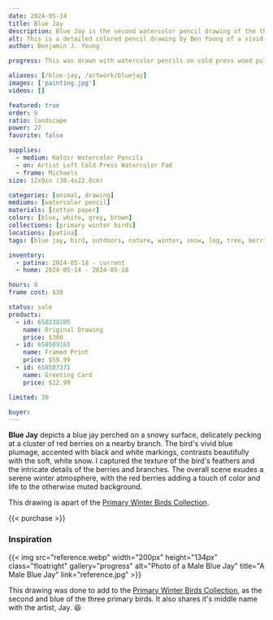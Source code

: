 ```yaml
---
date: 2024-05-14
title: Blue Jay
description: Blue Jay is the second watercolor pencil drawing of the three primary color winter birds.
alt: This is a detailed colored pencil drawing by Ben Young of a vivid blue jay perched on a snowy mound eating berries.
author: Benjamin J. Young

progress: This was drawn with watercolor pencils on cold press wood pulp watercolor paper. Anytime I draw with any colored pencils, it takes many going over in layers to intensify and blend the colors.

aliases: [/blue-jay, /artwork/bluejay]
images: ['painting.jpg']
videos: []

featured: true
order: 9
ratio: landscape
power: 27
favorite: false

supplies:
  - medium: Kaloir Watercolor Pencils
  - on: Artist Loft Cold Press Watercolor Pad
  - frame: Michaels
size: 12x9in (30.4x22.8cm)

categories: [animal, drawing]
mediums: [watercolor pencil]
materials: [cotton paper]
colors: [blue, white, grey, brown]
collections: [primary winter birds]
locations: [patina]
tags: [blue jay, bird, outdoors, nature, winter, snow, log, tree, berries, perched, overcast]

inventory:
  - patina: 2024-05-18 - current
  - home: 2024-05-14 - 2024-05-18

hours: 8
frame cost: $30

status: sale
products:
  - id: 658238185
    name: Original Drawing
    price: $300
  - id: 658509165
    name: Framed Print
    price: $59.99
  - id: 658507371
    name: Greeting Card
    price: $12.99

limited: 30

buyer: 
---
```


**Blue Jay** depicts a blue jay perched on a snowy surface, delicately pecking at a cluster of red berries on a nearby branch. The bird's vivid blue plumage, accented with black and white markings, contrasts beautifully with the soft, white snow. I captured the texture of the bird's feathers and the intricate details of the berries and branches. The overall scene exudes a serene winter atmosphere, with the red berries adding a touch of color and life to the otherwise muted background.

This drawing is apart of the [Primary Winter Birds Collection](/collections/primary-winter-birds/).

{{< purchase >}}

### Inspiration ###

{{< img src="reference.webp" width="200px" height="134px" class="floatright" gallery="progress" alt="Photo of a Male Blue Jay" title="A Male Blue Jay" link="reference.jpg" >}}

This drawing was done to add to the [Primary Winter Birds Collection](/collections/primary-winter-birds/), as the second and blue of the three primary birds. It also shares it's middle name with the artist, Jay. 😆
